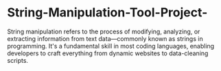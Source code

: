 # String-Manipulation-Tool-Project-

String manipulation refers to the process of modifying, analyzing, or extracting information from text data—commonly known as strings in programming. It's a fundamental skill in most coding languages, enabling developers to craft everything from dynamic websites to data-cleaning scripts.
